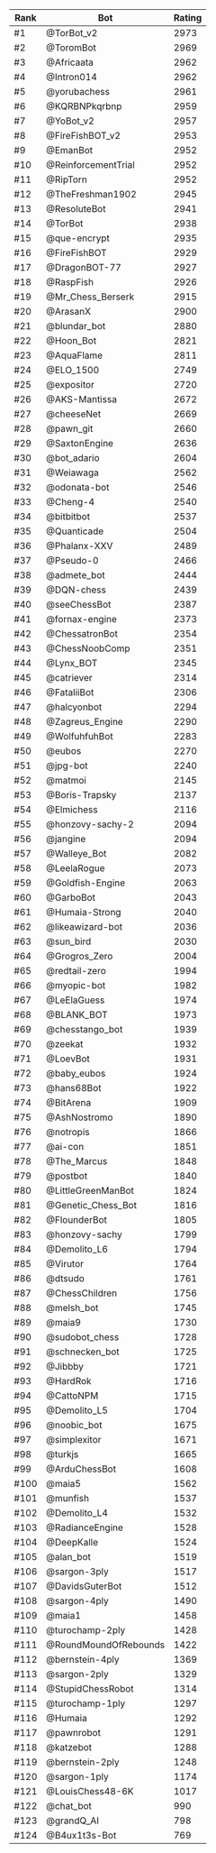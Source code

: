 Rank|Bot|Rating
---|---|---
#1|@TorBot_v2|2973
#2|@ToromBot|2969
#3|@Africaata|2962
#4|@Intron014|2962
#5|@yorubachess|2961
#6|@KQRBNPkqrbnp|2959
#7|@YoBot_v2|2957
#8|@FireFishBOT_v2|2953
#9|@EmanBot|2952
#10|@ReinforcementTrial|2952
#11|@RipTorn|2952
#12|@TheFreshman1902|2945
#13|@ResoluteBot|2941
#14|@TorBot|2938
#15|@que-encrypt|2935
#16|@FireFishBOT|2929
#17|@DragonBOT-77|2927
#18|@RaspFish|2926
#19|@Mr_Chess_Berserk|2915
#20|@ArasanX|2900
#21|@blundar_bot|2880
#22|@Hoon_Bot|2821
#23|@AquaFlame|2811
#24|@ELO_1500|2749
#25|@expositor|2720
#26|@AKS-Mantissa|2672
#27|@cheeseNet|2669
#28|@pawn_git|2660
#29|@SaxtonEngine|2636
#30|@bot_adario|2604
#31|@Weiawaga|2562
#32|@odonata-bot|2546
#33|@Cheng-4|2540
#34|@bitbitbot|2537
#35|@Quanticade|2504
#36|@Phalanx-XXV|2489
#37|@Pseudo-0|2466
#38|@admete_bot|2444
#39|@DQN-chess|2439
#40|@seeChessBot|2387
#41|@fornax-engine|2373
#42|@ChessatronBot|2354
#43|@ChessNoobComp|2351
#44|@Lynx_BOT|2345
#45|@catriever|2314
#46|@FataliiBot|2306
#47|@halcyonbot|2294
#48|@Zagreus_Engine|2290
#49|@WolfuhfuhBot|2283
#50|@eubos|2270
#51|@jpg-bot|2240
#52|@matmoi|2145
#53|@Boris-Trapsky|2137
#54|@Elmichess|2116
#55|@honzovy-sachy-2|2094
#56|@jangine|2094
#57|@Walleye_Bot|2082
#58|@LeelaRogue|2073
#59|@Goldfish-Engine|2063
#60|@GarboBot|2043
#61|@Humaia-Strong|2040
#62|@likeawizard-bot|2036
#63|@sun_bird|2030
#64|@Grogros_Zero|2004
#65|@redtail-zero|1994
#66|@myopic-bot|1982
#67|@LeElaGuess|1974
#68|@BLANK_BOT|1973
#69|@chesstango_bot|1939
#70|@zeekat|1932
#71|@LoevBot|1931
#72|@baby_eubos|1924
#73|@hans68Bot|1922
#74|@BitArena|1909
#75|@AshNostromo|1890
#76|@notropis|1866
#77|@ai-con|1851
#78|@The_Marcus|1848
#79|@postbot|1840
#80|@LittleGreenManBot|1824
#81|@Genetic_Chess_Bot|1816
#82|@FlounderBot|1805
#83|@honzovy-sachy|1799
#84|@Demolito_L6|1794
#85|@Virutor|1764
#86|@dtsudo|1761
#87|@ChessChildren|1756
#88|@melsh_bot|1745
#89|@maia9|1730
#90|@sudobot_chess|1728
#91|@schnecken_bot|1725
#92|@Jibbby|1721
#93|@HardRok|1716
#94|@CattoNPM|1715
#95|@Demolito_L5|1704
#96|@noobic_bot|1675
#97|@simplexitor|1671
#98|@turkjs|1665
#99|@ArduChessBot|1608
#100|@maia5|1562
#101|@munfish|1537
#102|@Demolito_L4|1532
#103|@RadianceEngine|1528
#104|@DeepKalle|1524
#105|@alan_bot|1519
#106|@sargon-3ply|1517
#107|@DavidsGuterBot|1512
#108|@sargon-4ply|1490
#109|@maia1|1458
#110|@turochamp-2ply|1428
#111|@RoundMoundOfRebounds|1422
#112|@bernstein-4ply|1369
#113|@sargon-2ply|1329
#114|@StupidChessRobot|1314
#115|@turochamp-1ply|1297
#116|@Humaia|1292
#117|@pawnrobot|1291
#118|@katzebot|1288
#119|@bernstein-2ply|1248
#120|@sargon-1ply|1174
#121|@LouisChess48-6K|1017
#122|@chat_bot|990
#123|@grandQ_AI|798
#124|@B4ux1t3s-Bot|769
